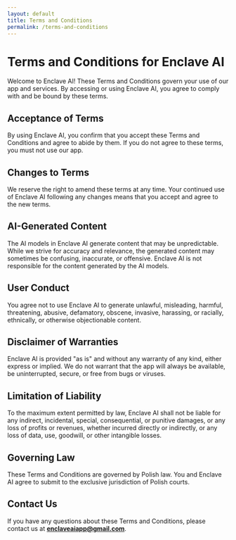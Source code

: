 ```yaml
---
layout: default
title: Terms and Conditions
permalink: /terms-and-conditions
---
```


# Terms and Conditions for Enclave AI

Welcome to Enclave AI! These Terms and Conditions govern your use of our app and services. By accessing or using Enclave AI, you agree to comply with and be bound by these terms.

## Acceptance of Terms

By using Enclave AI, you confirm that you accept these Terms and Conditions and agree to abide by them. If you do not agree to these terms, you must not use our app.

## Changes to Terms

We reserve the right to amend these terms at any time. Your continued use of Enclave AI following any changes means that you accept and agree to the new terms.

## AI-Generated Content

The AI models in Enclave AI generate content that may be unpredictable. While we strive for accuracy and relevance, the generated content may sometimes be confusing, inaccurate, or offensive. Enclave AI is not responsible for the content generated by the AI models.

## User Conduct

You agree not to use Enclave AI to generate unlawful, misleading, harmful, threatening, abusive, defamatory, obscene, invasive, harassing, or racially, ethnically, or otherwise objectionable content.

## Disclaimer of Warranties

Enclave AI is provided "as is" and without any warranty of any kind, either express or implied. We do not warrant that the app will always be available, be uninterrupted, secure, or free from bugs or viruses.

## Limitation of Liability

To the maximum extent permitted by law, Enclave AI shall not be liable for any indirect, incidental, special, consequential, or punitive damages, or any loss of profits or revenues, whether incurred directly or indirectly, or any loss of data, use, goodwill, or other intangible losses.

## Governing Law

These Terms and Conditions are governed by Polish law. You and Enclave AI agree to submit to the exclusive jurisdiction of Polish courts.

## Contact Us

If you have any questions about these Terms and Conditions, please contact us at **enclaveaiapp@gmail.com**.
